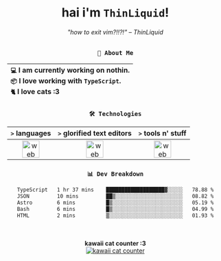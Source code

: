 <div align="center">
  
  # hai i'm `ThinLiquid`!
  ###### "how to exit vim?!!?!" – ThinLiquid
  
  ### `👤 About Me`

  | `💻`  I am currently working on **nothin**.<br/>`📦`  I love working with `TypeScript`.</br>`🐈`  I love cats :3 |
  |:---|

  
  ### `🛠️ Technologies`
  
  | `>` **languages**  | `>` **glorified text editors** | `>` **tools n' stuff** |
  |:------------------:|:------------------------------:|:----------------------:|
  | <img src="https://skillicons.dev/icons?i=ts,js,svelte,astro" alt="web dev" height="40"/> | <img src="https://skillicons.dev/icons?i=vscode,neovim" alt="web dev" height="40"/> | <img src="https://skillicons.dev/icons?i=bun,figma,bash,git,photoshop" alt="web dev" height="40"/> |
  
  ### `📊 Dev Breakdown`
  
  <!--START_SECTION:waka-->

```txt
TypeScript   1 hr 37 mins    ███████████████████▓░░░░░   78.88 %
JSON         10 mins         ██▒░░░░░░░░░░░░░░░░░░░░░░   08.82 %
Astro        6 mins          █▒░░░░░░░░░░░░░░░░░░░░░░░   05.19 %
Bash         6 mins          █▒░░░░░░░░░░░░░░░░░░░░░░░   04.99 %
HTML         2 mins          ▒░░░░░░░░░░░░░░░░░░░░░░░░   01.93 %
```

<!--END_SECTION:waka-->
  
  <br/><br/>
  <b>kawaii cat counter :3</b><br/>
  [![kawaii cat counter](https://count.getloli.com/get/@ThinLiquid?theme=moebooru)](https://moe-counter.glitch.me)
</div>
